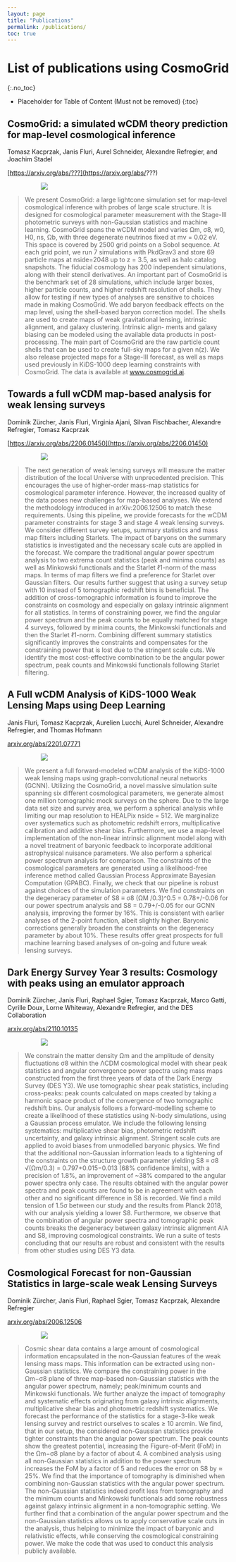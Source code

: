 ```yaml
---
layout: page
title: "Publications"
permalink: /publications/
toc: true
---
```


<style>
img {
  max-width: 70%;
  height: auto;
  margin: auto;
  display: block;
}
</style>


# List of publications using CosmoGrid
{:.no_toc}

* Placeholder for Table of Content (Must not be removed)
{:toc}

## CosmoGrid: a simulated wCDM theory prediction for map-level cosmological inference

Tomasz Kacprzak, Janis Fluri, Aurel Schneider, Alexandre Refregier, and Joachim Stadel

[https://arxiv.org/abs/???](https://arxiv.org/abs/???)

![](/figures/kacprzak2022.png) 

> We present CosmoGrid: a large lightcone simulation set for map-level cosmological inference with probes of large scale structure. It is designed for cosmological parameter measurement with the Stage-III photometric surveys with non-Gaussian statistics and machine learning. CosmoGrid spans the wCDM model and varies Ωm, σ8, w0, H0, ns, Ωb, with three degenerate neutrinos fixed at mν = 0.02 eV. This space is covered by 2500 grid points on a Sobol sequence. At each grid point, we run 7 simulations with PkdGrav3 and store 69 particle maps at nside=2048 up to z = 3.5, as well as halo catalog snapshots. The fiducial cosmology has 200 independent simulations, along with their stencil derivatives. An important part of CosmoGrid is the benchmark set of 28 simulations, which include larger boxes, higher particle counts, and higher redshift resolution of shells. They allow for testing if new types of analyses are sensitive to choices made in making CosmoGrid. We add baryon feedback effects on the map level, using the shell-based baryon correction model. The shells are used to create maps of weak gravitational lensing, intrinsic alignment, and galaxy clustering. Intrinsic align- ments and galaxy biasing can be modeled using the available data products in post-processing. The main part of CosmoGrid are the raw particle count shells that can be used to create full-sky maps for a given n(z). We also release projected maps for a Stage-III forecast, as well as maps used previously in KiDS-1000 deep learning constraints with CosmoGrid. The data is available at www.cosmogrid.ai.



## Towards a full wCDM map-based analysis for weak lensing surveys

Dominik Zürcher, Janis Fluri, Virginia Ajani, Silvan Fischbacher, Alexandre Refregier, Tomasz Kacprzak

[https://arxiv.org/abs/2206.01450](https://arxiv.org/abs/2206.01450)

![](/figures/zuercher2022.png) 

> The next generation of weak lensing surveys will measure the matter distribution of the local Universe with unprecedented precision. This encourages the use of higher-order mass-map statistics for cosmological parameter inference. However, the increased quality of the data poses new challenges for map-based analyses. We extend the methodology introduced in arXiv:2006.12506 to match these requirements. Using this pipeline, we provide forecasts for the wCDM parameter constraints for stage 3 and stage 4 weak lensing surveys. We consider different survey setups, summary statistics and mass map filters including Starlets. The impact of baryons on the summary statistics is investigated and the necessary scale cuts are applied in the forecast. We compare the traditional angular power spectrum analysis to two extrema count statistics (peak and minima counts) as well as Minkowski functionals and the Starlet ℓ1-norm of the mass maps. In terms of map filters we find a preference for Starlet over Gaussian filters. Our results further suggest that using a survey setup with 10 instead of 5 tomographic redshift bins is beneficial. The addition of cross-tomographic information is found to improve the constraints on cosmology and especially on galaxy intrinsic alignment for all statistics. In terms of constraining power, we find the angular power spectrum and the peak counts to be equally matched for stage 4 surveys, followed by minima counts, the Minkowski functionals and then the Starlet ℓ1-norm. Combining different summary statistics significantly improves the constraints and compensates for the constraining power that is lost due to the stringent scale cuts. We identify the most cost-effective combination to be the angular power spectrum, peak counts and Minkowski functionals following Starlet filtering. 



## A Full wCDM Analysis of KiDS-1000 Weak Lensing Maps using Deep Learning

Janis Fluri, Tomasz Kacprzak, Aurelien Lucchi, Aurel Schneider, Alexandre Refregier, and Thomas Hofmann

[arxiv.org/abs/2201.07771](https://arxiv.org/abs/2201.07771)

![](/figures/fluri2022.png)


> We present a full forward-modeled wCDM analysis of the KiDS-1000 weak lensing maps using graph-convolutional neural networks (GCNN). Utilizing the CosmoGrid, a novel massive simulation suite spanning six different cosmological parameters, we generate almost one million tomographic mock surveys on the sphere. Due to the large data set size and survey area, we perform a spherical analysis while limiting our map resolution to HEALPix nside = 512. We marginalize over systematics such as photometric redshift errors, multiplicative calibration and additive shear bias. Furthermore, we use a map-level implementation of the non-linear intrinsic alignment model along with a novel treatment of baryonic feedback to incorporate additional astrophysical nuisance parameters. We also  perform a spherical power spectrum analysis for comparison. The constraints of the cosmological parameters are generated using a likelihood-free inference method called Gaussian Process Approximate Bayesian Computation (GPABC). Finally, we check that our pipeline is robust against choices of the simulation parameters. We find constraints on the degeneracy parameter of S8 ≡ σ8 (ΩM /0.3)^0.5 = 0.78+/-0.06 for our power spectrum analysis and S8 = 0.79+/-0.05 for our GCNN analysis, improving the former by 16%. This is consistent with earlier analyses of the 2-point function, albeit slightly higher.  Baryonic corrections generally broaden the constraints on the degeneracy parameter by about 10%. These results offer great prospects for full machine learning based analyses of on-going and future weak lensing surveys.



## Dark Energy Survey Year 3 results: Cosmology with peaks using an emulator approach

Dominik Zürcher, Janis Fluri, Raphael Sgier, Tomasz Kacprzak, Marco Gatti, Cyrille Doux, Lorne Whiteway, Alexandre Refregier, and the DES Collaboration

[arxiv.org/abs/2110.10135](https://arxiv.org/abs/2110.10135)

![](/figures/zuercher2021.png)


> We constrain the matter density Ωm and the amplitude of density fluctuations σ8 within the ΛCDM cosmological model with shear peak statistics and angular convergence power spectra using mass maps constructed from the first three years of data of the Dark Energy Survey (DES Y3). We use tomographic shear peak statistics, including cross-peaks: peak counts calculated on maps created by taking a harmonic space product of the convergence of two tomographic redshift bins. Our analysis follows a forward-modelling scheme to create a likelihood of these statistics using N-body simulations, using a Gaussian process emulator. We include the following lensing systematics: multiplicative shear bias, photometric redshift uncertainty, and galaxy intrinsic alignment. Stringent scale cuts are applied to avoid biases from unmodelled baryonic physics. We find that the additional non-Gaussian information leads to a tightening of the constraints on the structure growth parameter yielding S8 ≡ σ8 √(Ωm/0.3) = 0.797+0.015−0.013 (68% confidence limits), with a precision of 1.8%, an improvement of ~38% compared to the angular power spectra only case. The results obtained with the angular power spectra and peak counts are found to be in agreement with each other and no significant difference in S8 is recorded. We find a mild tension of 1.5σ between our study and the results from Planck 2018, with our analysis yielding a lower S8. Furthermore, we observe that the combination of angular power spectra and tomographic peak counts breaks the degeneracy between galaxy intrinsic alignment AIA and S8, improving cosmological constraints. We run a suite of tests concluding that our results are robust and consistent with the results from other studies using DES Y3 data.


## Cosmological Forecast for non-Gaussian Statistics in large-scale weak Lensing Surveys

Dominik Zürcher, Janis Fluri, Raphael Sgier, Tomasz Kacprzak, Alexandre Refregier

[arxiv.org/abs/2006.12506](https://arxiv.org/abs/2006.12506)

![](/figures/zuercher2020.png)


> Cosmic shear data contains a large amount of cosmological information encapsulated in the non-Gaussian features of the weak lensing mass maps. This information can be extracted using non-Gaussian statistics. We compare the constraining power in the Ωm−σ8 plane of three map-based non-Gaussian statistics with the angular power spectrum, namely; peak/minimum counts and Minkowski functionals. We further analyze the impact of tomography and systematic effects originating from galaxy intrinsic alignments, multiplicative shear bias and photometric redshift systematics. We forecast the performance of the statistics for a stage-3-like weak lensing survey and restrict ourselves to scales ≥ 10 arcmin. We find, that in our setup, the considered non-Gaussian statistics provide tighter constraints than the angular power spectrum. The peak counts show the greatest potential, increasing the Figure-of-Merit (FoM) in the Ωm−σ8 plane by a factor of about 4. A combined analysis using all non-Gaussian statistics in addition to the power spectrum increases the FoM by a factor of 5 and reduces the error on S8 by ≈ 25\%. We find that the importance of tomography is diminished when combining non-Gaussian statistics with the angular power spectrum. The non-Gaussian statistics indeed profit less from tomography and the minimum counts and Minkowski functionals add some robustness against galaxy intrinsic alignment in a non-tomographic setting. We further find that a combination of the angular power spectrum and the non-Gaussian statistics allows us to apply conservative scale cuts in the analysis, thus helping to minimize the impact of baryonic and relativistic effects, while conserving the cosmological constraining power. We make the code that was used to conduct this analysis publicly available.

